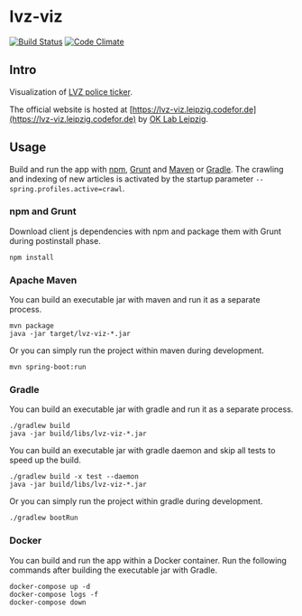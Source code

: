 # lvz-viz

[![Build Status](https://travis-ci.org/joergreichert/lvz-viz.png?branch=master)](https://travis-ci.org/jrlover/lvz-viz)
[![Code Climate](https://codeclimate.com/github/CodeforLeipzig/lvz-viz/badges/gpa.svg)](https://codeclimate.com/github/CodeforLeipzig/lvz-viz)

## Intro

Visualization of [LVZ police ticker](http://www.lvz-online.de/leipzig/polizeiticker/r-polizeiticker.html).

The official website is hosted at [https://lvz-viz.leipzig.codefor.de](https://lvz-viz.leipzig.codefor.de)
by [OK Lab Leipzig](http://codefor.de/projekte/2014-07-01-le-lvz_polizeiticker_visualisierung).

## Usage

Build and run the app with [npm](https://www.npmjs.com), [Grunt](http://gruntjs.com/) and [Maven](https://maven.apache.org/) or [Gradle](https://gradle.org). The crawling and indexing of new articles is activated by the startup parameter `--spring.profiles.active=crawl`.

### npm and Grunt

Download client js dependencies with npm and package them with Grunt during postinstall phase.

    npm install

### Apache Maven

You can build an executable jar with maven and run it as a separate process.

    mvn package
    java -jar target/lvz-viz-*.jar

Or you can simply run the project within maven during development.

    mvn spring-boot:run

### Gradle

You can build an executable jar with gradle and run it as a separate process.

    ./gradlew build
    java -jar build/libs/lvz-viz-*.jar

You can build an executable jar with gradle daemon and skip all tests to speed up the build.

    ./gradlew build -x test --daemon
    java -jar build/libs/lvz-viz-*.jar

Or you can simply run the project within gradle during development.

    ./gradlew bootRun

### Docker

You can build and run the app within a Docker container. Run the following commands after building the executable jar with Gradle.

    docker-compose up -d
    docker-compose logs -f
    docker-compose down
